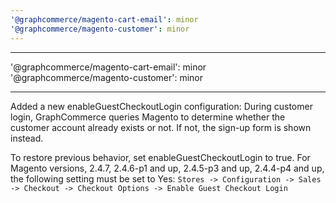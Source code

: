 ```yaml
---
'@graphcommerce/magento-cart-email': minor
'@graphcommerce/magento-customer': minor
---
```


---

'@graphcommerce/magento-cart-email': minor '@graphcommerce/magento-customer': minor

---

Added a new enableGuestCheckoutLogin configuration: During customer login, GraphCommerce queries Magento to determine whether the customer account already exists or not. If not, the sign-up form is shown instead.

To restore previous behavior, set enableGuestCheckoutLogin to true. For Magento versions, 2.4.7, 2.4.6-p1 and up, 2.4.5-p3 and up, 2.4.4-p4 and up, the following setting must be set to Yes: `Stores -> Configuration -> Sales -> Checkout -> Checkout Options -> Enable Guest Checkout Login`
